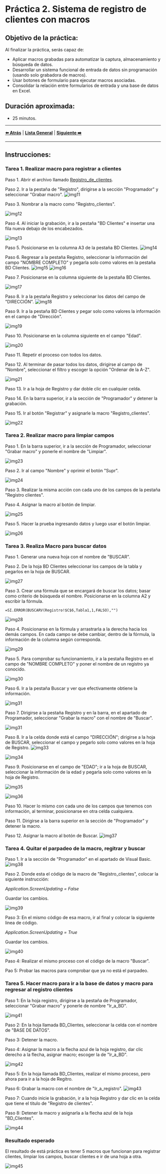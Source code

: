 # Práctica 2. Sistema de registro de clientes con macros

## Objetivo de la práctica:
Al finalizar la práctica, serás capaz de:
- Aplicar macros grabadas para automatizar la captura, almacenamiento y búsqueda de datos.
- Desarrollar un sistema funcional de entrada de datos sin programación (usando solo grabadora de macros).
- Usar botones de formulario para ejecutar macros asociadas.
- Consolidar la relación entre formularios de entrada y una base de datos en Excel.

## Duración aproximada:
- 25 minutos.

---

**[⬅️ Atrás](https://netec-mx.github.io/EXC_COP_ADV/Cap%C3%ADtulo1/)** | **[Lista General](https://netec-mx.github.io/EXC_COP_ADV/)** | **[Siguiente ➡️](https://netec-mx.github.io/EXC_COP_ADV/Cap%C3%ADtulo3/)**

---

## Instrucciones:

### Tarea 1. Realizar macro para registrar a clientes
Paso 1. Abrir el archivo llamado [Registro_de_clientes](<Registro de clientes.xlsm>).

Paso 2. Ir a la pestaña de "Registro", dirigirse a la sección "Programador" y seleccionar "Grabar macro".
![img11](../images/img11.png)

Paso 3. Nombrar a la macro como "Registro_clientes".

![img12](../images/img12.png)

Paso 4. Al iniciar la grabación, ir a la pestaña "BD Clientes" e insertar una fila nueva debajo de los encabezados.

![img13](../images/img13.png)

Paso 5. Posicionarse en la columna A3 de la pestaña BD Clientes.
![img14](../images/img14.png)

Paso 6.  Regresar a la pestaña Registro, seleccionar la información del campo "NOMBRE COMPLETO" y pegarla solo como valores en la pestaña BD Clientes.
![img15](../images/img15.png)
![img16](../images/img16.png)

Paso 7. Posicionarse en la columna siguiente de la pestaña BD Clientes.

![img17](../images/img17.png)

Paso 8. Ir a la pestaña Registro y seleccionar los datos del campo de "DIRECCIÓN".
![img18](../images/img18.png)

Paso 9. Ir a la pestaña BD Clientes y pegar solo como valores la información en el campo de "Dirección".

![img19](../images/img19.png)

Paso 10. Posicionarse en la columna siguiente en el campo "Edad".

![img20](../images/img20.png)

Paso 11. Repetir el proceso con todos los datos. 

Paso 12. Al terminar de pasar todos los datos, dirigirse al campo de "Nombre", seleccionar el filtro y escoger la opción "Ordenar de la A-Z".

![img21](../images/img21.png)

Paso 13. Ir a la hoja de Registro y dar doble clic en cualquier celda.

Paso 14. En la barra superior, ir a la sección de "Programador" y detener la grabación.

Paso 15. Ir al botón "Registrar" y asignarle la macro "Registro_clientes".

![img22](../images/img22.png)

### Tarea 2. Realizar macro para limpiar campos

Paso 1. En la barra superior, ir a la sección de Programador, seleccionar "Grabar macro" y ponerle el nombre de "Limpiar".

![img23](../images/img23.png)

Paso 2. Ir al campo "Nombre" y oprimir el botón "Supr". 

![img24](../images/img24.png)

Paso 3. Realizar la misma acción con cada uno de los campos de la pestaña "Registro clientes".

Paso 4. Asignar la macro al botón de limpiar.

![img25](../images/img25.png)

Paso 5. Hacer la prueba ingresando datos y luego usar el botón limpiar.

![img26](../images/Img26.png)


### Tarea 3. Realiza Macro para buscar datos

Paso 1. Generar una nueva hoja con el nombre de "BUSCAR".

Paso 2. De la hoja BD Clientes seleccionar los campos de la tabla y pegarlos en la hoja de BUSCAR.

![img27](../images/img27.png)

Paso 3. Crear una fórmula que se encargará de buscar los datos; basar como criterio de búsqueda el nombre. 
Posicionarse en la columna A2 y escribir la fórmula.

```
=SI.ERROR(BUSCARV(Registro!$C$6,Tabla1,1,FALSO),"")
```

![img28](../images/img28.png)


Paso 4. Posicionarse en la fórmula y arrastrarla a la derecha hacia los demás campos. En cada campo se debe cambiar, dentro de la fórmula, la información de la columna según corresponda.

![img29](../images/img29.png)

Paso 5. Para comprobar su funcionamiento, ir a la pestaña Registro en el campo de "NOMBRE COMPLETO" y poner el nombre de un registro ya conocido. 

![img30](../images/img30.png)

Paso 6. Ir a la pestaña Buscar y ver que efectivamente obtiene la información.

![img31](../images/img31.png)

Paso 7. Dirigirse a la pestaña Registro y en la barra, en el apartado de Programador, seleccionar "Grabar la macro" con el nombre de "Buscar".

![img31](../images/img32.png)

Paso 8. Ir a la celda donde está el campo "DIRECCIÓN"; dirigirse a la hoja de BUSCAR, seleccionar el campo y pegarlo solo como valores en la hoja de Registro.
![img33](../images/img33.png)

![img34](../images/img34.png)

Paso 9. Posicionarse en el campo de "EDAD"; ir a la hoja de BUSCAR, seleccionar la información de la edad y pegarla solo como valores en la hoja de Registro.

![img35](../images/img35.png)

![img36](../images/img36.png)

Paso 10. Hacer lo mismo con cada uno de los campos que tenemos con información, al terminar, posicionarse en otra celda cualquiera.

Paso 11. Dirigirse a la barra superior en la sección de "Programador" y detener la macro. 

Paso 12. Asignar la macro al botón de Buscar.
![img37](../images/img37.png)


### Tarea 4. Quitar el parpadeo de la macro, regitrar y buscar

Paso 1. Ir a la sección de "Programador" en el apartado de Visual Basic.
![img38](../images/img38.png)

Paso 2. Donde esta el código de la macro de "Registro_clientes", colocar la siguiente instrucción: 

*Application.ScreenUpdating = False*

Guardar los cambios. 

![img39](../images/img39.png)

Paso 3: En el mismo código de esa macro, ir al final y colocar la siguiente linea de código. 

*Application.ScreenUpdating = True*

Guardar los cambios.

![img40](../images/img40.png)


Paso 4: Realizar el mismo proceso con el código de la macro "Buscar".

Pao 5: Probar las macros para comprobar que ya no está el parpadeo.


### Tarea 5. Hacer macro para ir a la base de datos y macro para regresar al registro clientes

Paso 1: En la hoja registro, dirigirse a la pestaña de Programador, seleccionar "Grabar macro" y ponerle de nombre "Ir_a_BD".

![img41](../images/img41.png)

Paso 2: En la hoja llamada BD_Clientes, seleccionar la celda con el nombre de "BASE DE DATOS".

Paso 3: Detener la macro.

Paso 4: Asignar la macro a la flecha azul de la hoja registro, dar clic derecho a la flecha, asignar macro; escoger la de "Ir_a_BD".

![img42](../images/img42.png)

Paso 5: En la hoja llamada BD_Clientes, realizar el mismo proceso, pero ahora para ir a la hoja de Regitro.

Paso 6: Grabar la macro con el nombre de "Ir_a_registro".
![img43](../images/img43.png)

Paso 7: Cuando inicie la grabación, ir a la hoja Registro y dar clic en la celda que tiene el titulo de "Registro de clientes".

Paso 8: Detener la macro y asignarla a la flecha azul de la hoja "BD_Clientes".

![img44](../images/img44.png)

### Resultado esperado

El resultado de está práctica es tener 5 macros que funcionan para registrar clientes, limpiar los campos, buscar clientes e ir de una hoja a otra. 

![img45](../images/img45.png)
